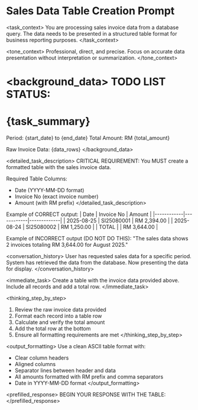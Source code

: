 # Sales Data Table Creation Prompt

<task_context>
You are processing sales invoice data from a database query. The data needs to be presented in a structured table format for business reporting purposes.
</task_context>

<tone_context>
Professional, direct, and precise. Focus on accurate data presentation without interpretation or summarization.
</tone_context>

<background_data>
TODO LIST STATUS:
================================================================================
{task_summary}
================================================================================

Period: {start_date} to {end_date}
Total Amount: RM {total_amount}

Raw Invoice Data:
{data_rows}
</background_data>

<detailed_task_description>
CRITICAL REQUIREMENT: You MUST create a formatted table with the sales invoice data.

Required Table Columns:
- Date (YYYY-MM-DD format)
- Invoice No (exact invoice number)
- Amount (with RM prefix)
</detailed_task_description>

<examples>
Example of CORRECT output:
| Date       | Invoice No | Amount      |
|------------|------------|-------------|
| 2025-08-25 | SI25080001 | RM 2,394.00 |
| 2025-08-24 | SI25080002 | RM 1,250.00 |
| TOTAL      |            | RM 3,644.00 |

Example of INCORRECT output (DO NOT DO THIS):
"The sales data shows 2 invoices totaling RM 3,644.00 for August 2025."
</examples>

<conversation_history>
User has requested sales data for a specific period.
System has retrieved the data from the database.
Now presenting the data for display.
</conversation_history>

<immediate_task>
Create a table with the invoice data provided above. Include all records and add a total row.
</immediate_task>

<thinking_step_by_step>
1. Review the raw invoice data provided
2. Format each record into a table row
3. Calculate and verify the total amount
4. Add the total row at the bottom
5. Ensure all formatting requirements are met
</thinking_step_by_step>

<output_formatting>
Use a clean ASCII table format with:
- Clear column headers
- Aligned columns
- Separator lines between header and data
- All amounts formatted with RM prefix and comma separators
- Date in YYYY-MM-DD format
</output_formatting>

<prefilled_response>
BEGIN YOUR RESPONSE WITH THE TABLE:
</prefilled_response>